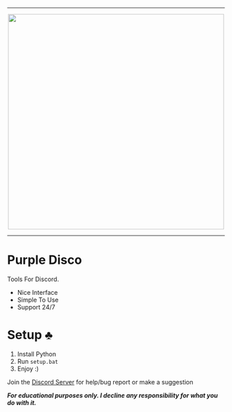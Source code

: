 -----

<p align="center">
<img src="https://user-images.githubusercontent.com/72570954/157289607-f74a1e8d-9d71-444f-a4a1-46426c734800.png", width="500", height="500">
</p>

-----

# Purple Disco
Tools For Discord.
- Nice Interface
- Simple To Use
- Support 24/7


# Setup ♣
1. Install Python
2. Run `setup.bat`
3. Enjoy :)



Join the [Discord Server](https://discord.gg/fRvbaqCSG5) for help/bug report or make a suggestion

***For educational purposes only. I decline any responsibility for what you do with it.***
